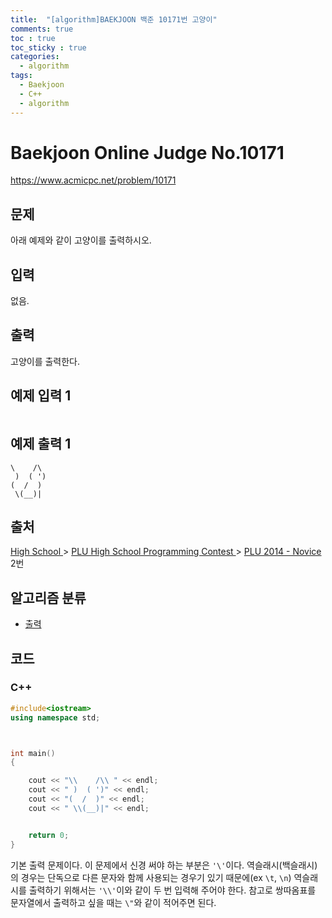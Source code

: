 ```yaml
---
title:  "[algorithm]BAEKJOON 백준 10171번 고양이"
comments: true
toc : true
toc_sticky : true
categories:
  - algorithm
tags:
  - Baekjoon
  - C++
  - algorithm
---
```


# Baekjoon Online Judge No.10171

<https://www.acmicpc.net/problem/10171>

## 문제

아래 예제와 같이 고양이를 출력하시오.

## 입력

없음.

## 출력

고양이를 출력한다.

## 예제 입력 1 

```

```

## 예제 출력 1 

```
\    /\
 )  ( ')
(  /  )
 \(__)|
```

## 출처

[High School ](https://www.acmicpc.net/category/97)> [PLU High School Programming Contest ](https://www.acmicpc.net/category/96)> [PLU 2014 - Novice](https://www.acmicpc.net/category/detail/1275) 2번

## 알고리즘 분류

- [출력](https://www.acmicpc.net/problem/tag/출력)

## 코드

### C++

```c++
#include<iostream>
using namespace std;



int main()
{

	cout << "\\    /\\ " << endl;
	cout << " )  ( ')" << endl;
	cout << "(  /  )" << endl;
	cout << " \\(__)|" << endl;


	return 0;
}
```

기본 출력 문제이다. 이 문제에서 신경 써야 하는 부분은 `'\'`이다. 역슬래시(백슬래시)의 경우는 단독으로 다른 문자와 함께 사용되는 경우기 있기 때문에(ex `\t`, `\n`) 역슬래시를 출력하기 위해서는 `'\\'`이와 같이 두 번 입력해 주어야 한다. 참고로 쌍따옴표를 문자열에서 출력하고 싶을 때는 `\"`와 같이 적어주면 된다.
